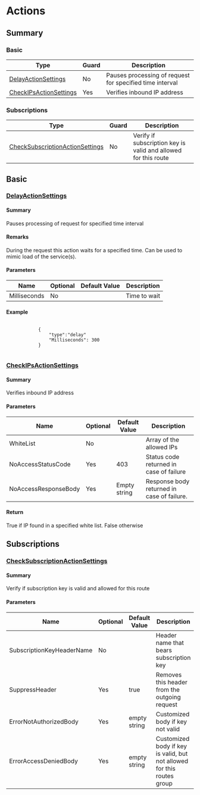 # Actions
## Summary
### Basic
|Type|Guard|Description|
|----|------|-----------|
|[DelayActionSettings](#DelayActionSettings)|No|Pauses processing of request for specified time interval |
|[CheckIPsActionSettings](#CheckIPsActionSettings)|Yes|Verifies inbound IP address |
### Subscriptions
|Type|Guard|Description|
|----|------|-----------|
|[CheckSubscriptionActionSettings](#CheckSubscriptionActionSettings)|No|Verify if subscription key is valid and allowed for this route |
## Basic
### [DelayActionSettings](../../SecuredApi/Logic/Routing.Actions.Model/Basic/DelayActionSettings.cs)
#### Summary
Pauses processing of request for specified time interval 
#### Remarks
During the request this action waits for a specified time. Can be used to mimic load of the service(s). 
#### Parameters
|Name|Optional|Default Value|Description|
|----|--------|-------------|-----------|
|Milliseconds|No||Time to wait |
#### Example
```jsonc

            {
                "type":"delay"
                "Milliseconds": 300
            }
            
```
### [CheckIPsActionSettings](../../SecuredApi/Logic/Routing.Actions.Model/Basic/CheckIPsActionSettings.cs)
#### Summary
Verifies inbound IP address 
#### Parameters
|Name|Optional|Default Value|Description|
|----|--------|-------------|-----------|
|WhiteList|No||Array of the allowed IPs |
|NoAccessStatusCode|Yes|403|Status code returned in case of failure |
|NoAccessResponseBody|Yes|Empty string|Response body returned in case of failure. |
#### Return
True if IP found in a specified white list. False otherwise
## Subscriptions
### [CheckSubscriptionActionSettings](../../SecuredApi/Logic/Routing.Actions.Model/Subscriptions/CheckSubscriptionActionSettings.cs)
#### Summary
Verify if subscription key is valid and allowed for this route 
#### Parameters
|Name|Optional|Default Value|Description|
|----|--------|-------------|-----------|
|SubscriptionKeyHeaderName|No||Header name that bears subscription key |
|SuppressHeader|Yes|true|Removes this header from the outgoing request |
|ErrorNotAuthorizedBody|Yes|empty string|Customized body if key not valid |
|ErrorAccessDeniedBody|Yes|empty string|Customized body if key is valid, but not allowed for this routes group |
